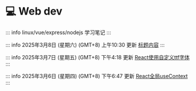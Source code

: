 # :computer: Web dev

::: info
linux/vue/express/nodejs 学习笔记
:::

::: info
2025年3月8日 (星期六) (GMT+8) 上午10:30
更新
[标题内容](./后端笔记/express处理图片上传.md)
:::

::: info
2025年3月7日 (星期五) (GMT+8) 下午4:18
更新
[React使用自定义ttf字体](./前端笔记/React/React%20使用自定义ttf字体.md)
:::

::: info
2025年3月6日 (星期四) (GMT+8) 下午6:47
更新 
[React全局useContext](./前端笔记/React/React全局useContext.md)
:::





